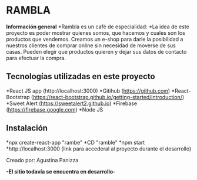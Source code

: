 # RAMBLA  

**Información general**
*Rambla es un café de especialidad:
*La idea de este proyecto es poder mostrar quienes somos, que hacemos y cuales son los productos que vendemos. 
Creamos un e-shop para darle la posibilidad a nuestros clientes de comprar online sin necesidad de moverse de sus casas. Pueden elegir que productos quieren y dejar sus datos de contacto para efectuar la compra. 

## Tecnologías utilizadas en este proyecto
*React JS app (http://localhost:3000)
*Gitihub (https://github.com)
*React-Bootstrap (https://react-bootstrap.github.io/getting-started/introduction/)
*Sweet Alert (https://sweetalert2.github.io)
*Firebase (https://firebase.google.com)
*Node JS

## Instalación 
*npx create-react-app "rambe"
*CD "ramble"
*npm start
*http://localhost:3000 (link para accederal al proyecto durante el desarrollo)


Creado por: Agustina Panizza

**-El sitio todavía se encuentra en desarrollo-**




